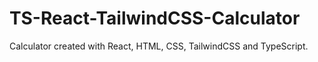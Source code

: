 # TS-React-TailwindCSS-Calculator
Calculator created with React, HTML, CSS, TailwindCSS and TypeScript.
